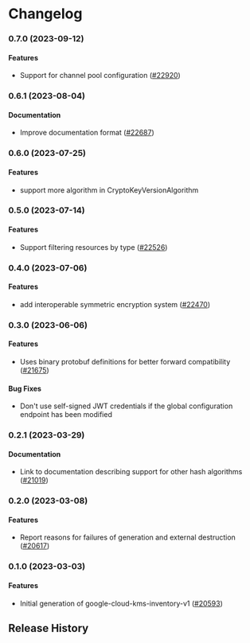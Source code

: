 # Changelog

### 0.7.0 (2023-09-12)

#### Features

* Support for channel pool configuration ([#22920](https://github.com/googleapis/google-cloud-ruby/issues/22920)) 

### 0.6.1 (2023-08-04)

#### Documentation

* Improve documentation format ([#22687](https://github.com/googleapis/google-cloud-ruby/issues/22687)) 

### 0.6.0 (2023-07-25)

#### Features

* support more algorithm in CryptoKeyVersionAlgorithm 

### 0.5.0 (2023-07-14)

#### Features

* Support filtering resources by type ([#22526](https://github.com/googleapis/google-cloud-ruby/issues/22526)) 

### 0.4.0 (2023-07-06)

#### Features

* add interoperable symmetric encryption system ([#22470](https://github.com/googleapis/google-cloud-ruby/issues/22470)) 

### 0.3.0 (2023-06-06)

#### Features

* Uses binary protobuf definitions for better forward compatibility ([#21675](https://github.com/googleapis/google-cloud-ruby/issues/21675)) 
#### Bug Fixes

* Don't use self-signed JWT credentials if the global configuration endpoint has been modified 

### 0.2.1 (2023-03-29)

#### Documentation

* Link to documentation describing support for other hash algorithms ([#21019](https://github.com/googleapis/google-cloud-ruby/issues/21019)) 

### 0.2.0 (2023-03-08)

#### Features

* Report reasons for failures of generation and external destruction ([#20617](https://github.com/googleapis/google-cloud-ruby/issues/20617)) 

### 0.1.0 (2023-03-03)

#### Features

* Initial generation of google-cloud-kms-inventory-v1 ([#20593](https://github.com/googleapis/google-cloud-ruby/issues/20593)) 

## Release History
